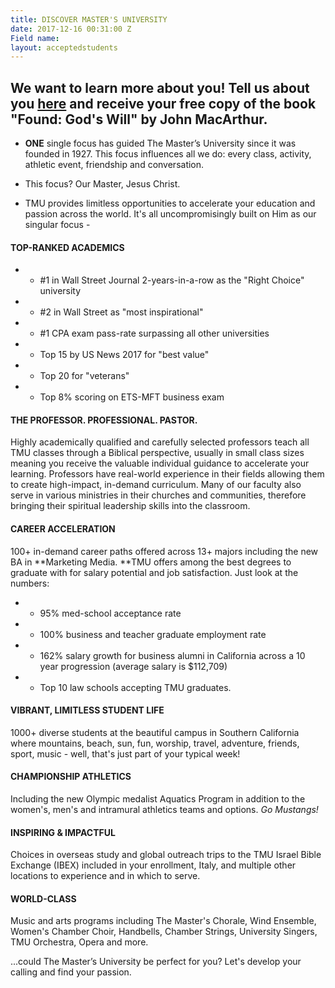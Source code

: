 ```yaml
---
title: DISCOVER MASTER'S UNIVERSITY
date: 2017-12-16 00:31:00 Z
Field name: 
layout: acceptedstudents
---
```


## We want to learn more about you! Tell us about you [here](https://masters.tfaforms.net/217737) and receive your free copy of the book "Found: God's Will" by John MacArthur.

* **ONE** single focus has guided The Master’s University since it was founded in 1927. This focus influences all we do: every class, activity, athletic event, friendship and conversation.

* This focus? Our Master, Jesus Christ.

* TMU provides limitless opportunities to accelerate your education and passion across the world. It's all uncompromisingly built on Him as our singular focus -

#### TOP-RANKED ACADEMICS

* - #1 in Wall Street Journal 2-years-in-a-row as the "Right Choice" university

* - #2 in Wall Street as "most inspirational"

* - #1 CPA exam pass-rate surpassing all other universities

* - Top 15 by US News 2017 for "best value"

* - Top 20 for "veterans"

* - Top 8% scoring on ETS-MFT business exam

#### THE PROFESSOR. PROFESSIONAL. PASTOR.

Highly academically qualified and carefully selected professors teach all TMU classes through a Biblical perspective, usually in small class sizes meaning you receive the valuable individual guidance to accelerate your learning. Professors have real-world experience in their fields allowing them to create high-impact, in-demand curriculum. Many of our faculty also serve in various ministries in their churches and communities, therefore bringing their spiritual leadership skills into the classroom.

#### CAREER ACCELERATION

100\+ in-demand career paths offered across 13\+ majors including the new BA in \*\*Marketing Media. \*\*TMU offers among the best degrees to graduate with for salary potential and job satisfaction. Just look at the numbers:

* - 95% med-school acceptance rate

* - 100% business and teacher graduate employment rate

* - 162% salary growth for business alumni in California across a 10 year progression (average salary is $112,709)

* - Top 10 law schools accepting TMU graduates.

#### VIBRANT, LIMITLESS STUDENT LIFE

1000\+ diverse students at the beautiful campus in Southern California where mountains, beach, sun, fun, worship, travel, adventure, friends, sport, music - well, that's just part of your typical week!

#### CHAMPIONSHIP ATHLETICS

Including the new Olympic medalist Aquatics Program in addition to the women's, men's and intramural athletics teams and options. *Go Mustangs!*

#### INSPIRING & IMPACTFUL

Choices in overseas study and global outreach trips to the TMU Israel Bible Exchange (IBEX) included in your enrollment, Italy, and multiple other locations to experience and in which to serve.

#### WORLD-CLASS

Music and arts programs including The Master's Chorale, Wind Ensemble, Women's Chamber Choir, Handbells, Chamber Strings, University Singers, TMU Orchestra, Opera and more.

...could The Master’s University be perfect for you? Let's develop your calling and find your passion.

#### 